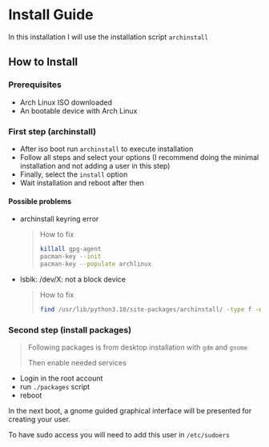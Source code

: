 # Install Guide

In this installation I will use the installation script `archinstall`

## How to Install

### Prerequisites
- Arch Linux ISO downloaded
- An bootable device with Arch Linux

### First step (archinstall)
- After iso boot run `archinstall` to execute installation
- Follow all steps and select your options (I recommend doing the minimal installation and not adding a user in this step)
- Finally, select the `install` option
- Wait installation and reboot after then

#### Possible problems

- archinstall keyring error
  > How to fix
  >
  >```sh
  > killall gpg-agent
  > pacman-key --init
  > pacman-key --populate archlinux
  >```

- lsblk: /dev/X: not a block device
  > How to fix
  >
  >```sh
  > find /usr/lib/python3.10/site-packages/archinstall/ -type f -exec sed -i "s/lsblk --json/lsblk -a -e 8 --json/g" {} \;
  >```

### Second step (install packages)

> Following packages is from desktop installation with `gdm` and `gnome`
>
> Then enable needed services

- Login in the root account
- run `./packages` script
- reboot


In the next boot, a gnome guided graphical interface will be presented for creating your user.

To have sudo access you will need to add this user in `/etc/sudoers`

